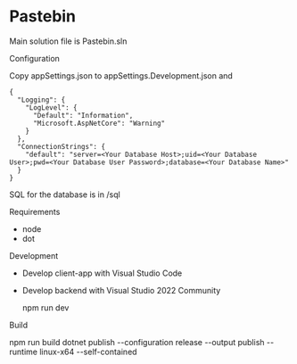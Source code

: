 Pastebin
========

Main solution file is Pastebin.sln

Configuration

Copy appSettings.json to appSettings.Development.json and

```
{
  "Logging": {
    "LogLevel": {
      "Default": "Information",
      "Microsoft.AspNetCore": "Warning"
    }
  },
  "ConnectionStrings": {
    "default": "server=<Your Database Host>;uid=<Your Database User>;pwd=<Your Database User Password>;database=<Your Database Name>"
  }
}
```

SQL for the database is in /sql


Requirements

- node
- dot

Development

- Develop client-app with Visual Studio Code
- Develop backend with Visual Studio 2022 Community

   npm run dev


Build

   npm run build
   dotnet publish --configuration release --output publish --runtime linux-x64 --self-contained

